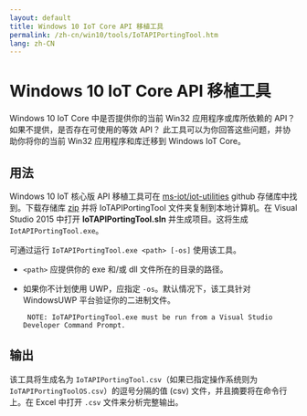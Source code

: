 ```yaml
---
layout: default
title: Windows 10 IoT Core API 移植工具
permalink: /zh-cn/win10/tools/IoTAPIPortingTool.htm
lang: zh-CN
---
```


# Windows 10 IoT Core API 移植工具

Windows 10 IoT Core 中是否提供你的当前 Win32 应用程序或库所依赖的 API？ 如果不提供，是否存在可使用的等效 API？ 此工具可以为你回答这些问题，并协助你将你的当前 Win32 应用程序和库迁移到 Windows IoT Core。

## 用法

Windows 10 IoT 核心版 API 移植工具可在 [ms-iot/iot-utilities](https://github.com/ms-iot/iot-utilities) github 存储库中找到。下载存储库 [zip](https://github.com/ms-iot/iot-utilities/archive/master.zip) 并将 IoTAPIPortingTool 文件夹复制到本地计算机。在 Visual Studio 2015 中打开 **IoTAPIPortingTool.sln** 并生成项目。这将生成 `IotAPIPortingTool.exe`。

可通过运行 `IoTAPIPortingTool.exe <path> [-os]` 使用该工具。

*  `<path>` 应提供你的 exe 和/或 dll 文件所在的目录的路径。

*  如果你不计划使用 UWP，应指定 `-os`。默认情况下，该工具针对 WindowsUWP 平台验证你的二进制文件。

        NOTE: IoTAPIPortingTool.exe must be run from a Visual Studio Developer Command Prompt.

## 输出

该工具将生成名为 `IoTAPIPortingTool.csv`（如果已指定操作系统则为 `IoTAPIPortingToolOS.csv`）的逗号分隔的值 \(csv\) 文件，并且摘要将在命令行上。在 Excel 中打开 `.csv` 文件来分析完整输出。
